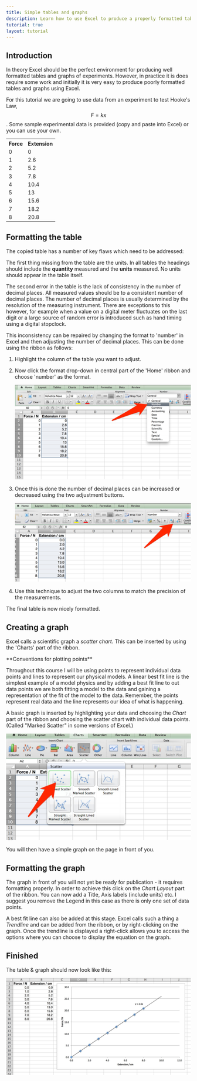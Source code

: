 ```yaml
---
title: Simple tables and graphs
description: Learn how to use Excel to produce a properly formatted table an graph.  The graph will include a linear best fit line.
tutorial: true
layout: tutorial
---
```

## Introduction

In theory Excel should be the perfect environment for producing well formatted tables and graphs of experiments.  However, in practice it is does require some work and initially it is very easy to produce poorly formatted tables and graphs using Excel.

For this tutorial we are going to use data from an experiment to test Hooke\'s Law, $$ F = kx $$.  Some sample experimental data is provided (copy and paste into Excel) or you can use your own.

<table class="table table-bordered" style="width:350px">
	<tr><th>Force</th><th>Extension</th></tr>
	<tr><td>0</td><td>0</td></tr>
	<tr><td>1</td><td>2.6</td></tr>
	<tr><td>2</td><td>5.2</td></tr>
	<tr><td>3</td><td>7.8</td></tr>
	<tr><td>4</td><td>10.4</td></tr>
	<tr><td>5</td><td>13</td></tr>
	<tr><td>6</td><td>15.6</td></tr>
	<tr><td>7</td><td>18.2</td></tr>
	<tr><td>8</td><td>20.8</td></tr>
</table>

## Formatting the table

The copied table has a number of key flaws which need to be addressed:

The first thing missing from the table are the units.  In all tables the headings should include the **quantity** measured and the **units** measured.  No units should appear in the table itself.

The second error in the table is the lack of consistency in the number of decimal places.  All measured values should be to a consistent number of decimal places.  The number of decimal places is usually determined by the resolution of the measuring instrument.  There are exceptions to this however, for example when a value on a digital meter fluctuates on the last digit or a large source of random error is introduced such as hand timing using a digital stopclock.

This inconsistency can be repaired by changing the format to \'number\' in Excel and then adjusting the number of decimal places.  This can be done using the ribbon as follows:

1. Highlight the column of the table you want to adjust.  
2. Now click the format drop-down in central part of the 'Home' ribbon and choose 'number' as the format.  
   
      ![](img/number_dropdown.jpeg)

4. Once this is done the number of decimal places can be increased or decreased using the two adjustment buttons. 
   
      ![](img/dp_adjust.jpeg)

5. Use this technique to adjust the two columns to match the precision of the measurements.

The final table is now nicely formatted.

## Creating a graph

Excel calls a scientific graph a *scatter chart*.  This can be inserted by using the 'Charts' part of the ribbon.

<div class="note" markdown="1">
**Conventions for plotting points**

Throughout this course I will be using points to represent individual data points and lines to represent our physical models.  A linear best fit line is the simplest example of a model physics and by adding a best fit line to out data points we are both fitting a model to the data and gaining a representation of the fit of the model to the data.  Remember, the points represent real data and the line represents our idea of what is happening.
</div>

A basic graph is inserted by highlighting your data and choosing the *Chart* part of the ribbon and choosing the scatter chart with individual data points. (Called "Marked Scatter" in some versions of Excel.)

![Scatter graph](img/scatter_graph.jpeg)

You will then have a simple graph on the page in front of you.

## Formatting the graph

The graph in front of you will not yet be ready for publication - it requires formatting properly.  In order to achieve this click on the *Chart Layout* part of the ribbon.  You can now add a Title, Axis labels (include units) etc.  I suggest you remove the Legend in this case as there is only one set of data points.

A best fit line can also be added at this stage.  Excel calls such a thing a *Trendline* and can be added from the ribbon, or by right-clicking on the graph.  Once the trendline is displayed a right-click allows you to access the options where you can choose to display the equation on the graph.

## Finished

The table & graph should now look like this:

![](img/finished_graph.jpeg)
